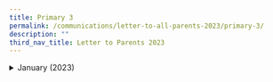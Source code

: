 ```yaml
---
title: Primary 3
permalink: /communications/letter-to-all-parents-2023/primary-3/
description: ""
third_nav_title: Letter to Parents 2023
---
```

<details> <summary>January (2023)</summary><ul><li><a href="/files/Communications/Letters%20to%20All%20Parents%202023/Primary%203/Jan/P3%20RRR.pdf">P3 Reading Remediation Programme(RRR)</a> (11 January 2023)</li>
<li><a href="/files/Communications/Letters%20to%20All%20Parents%202023/Primary%205/Jan/2023%20primary%203,%204,%205%20and%206.pdf">2023 Primary 3, 4, 5 & 6 Remedial Programme</li>
</ul></details>
